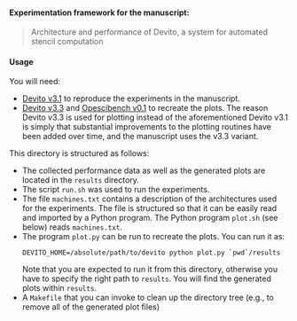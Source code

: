 #### Experimentation framework for the manuscript:

> Architecture and performance of Devito, a system for automated stencil
> computation

#### Usage

You will need:

* [Devito v3.1](https://github.com/opesci/devito/releases/tag/v3.1.0) to
  reproduce the experiments in the manuscript.
* [Devito v3.3](https://github.com/opesci/devito/releases/tag/v3.3) and
  [Opescibench v0.1](https://github.com/opesci/opescibench/releases) to
  recreate the plots. The reason Devito v3.3 is used for plotting instead
  of the aforementioned Devito v3.1 is simply that substantial improvements to
  the plotting routines have been added over time, and the manuscript uses the
  v3.3 variant.

This directory is structured as follows:

* The collected performance data as well as the generated plots are located
  in the ``results`` directory.
* The script ``run.sh`` was used to run the experiments.
* The file ``machines.txt`` contains a description of the architectures used
  for the experiments. The file is structured so that it can be easily read and
  imported by a Python program. The Python program ``plot.sh`` (see below)
  reads ``machines.txt``.
* The program ``plot.py`` can be run to recreate the plots. You can run it as:
  ```
  DEVITO_HOME=/absolute/path/to/devito python plot.py `pwd`/results
  ```
  Note that you are expected to run it from this directory, otherwise you have
  to specify the right path to ``results``. You will find the generated plots
  within ``results``.
* A ``Makefile`` that you can invoke to clean up the directory tree (e.g., to
  remove all of the generated plot files)
